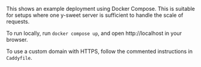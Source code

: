 This shows an example deployment using Docker Compose. This is suitable for setups where one y-sweet server is
sufficient to handle the scale of requests.

To run locally, run `docker compose up`, and open http://localhost in your browser.

To use a custom domain with HTTPS, follow the commented instructions in `Caddyfile`.
